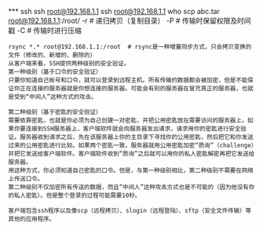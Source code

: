 *** ssh
    ssh root@192.168.1.1
    ssh root@192.168.1.1 who
    scp abc.tar root@192.168.1.1:/root/
    -r  # 递归拷贝（复制目录）
    -P  # 传输时保留权限及时间戳
    -C  # 传输时进行压缩

    rsync *.* root@192.168.1.1:/root  # rsync是一种增量同步方式，只会拷贝变换的文件（修改的、新增的、删除的）
    从客户端来看，SSH提供两种级别的安全验证。
    第一种级别（基于口令的安全验证）
    只要你知道自己帐号和口令，就可以登录到远程主机。所有传输的数据都会被加密，但是不能保证你正在连接的服务器就是你想连接的服务器。可能会有别的服务器在冒充真正的服务器，也就是受到“中间人”这种方式的攻击。

    第二种级别（基于密匙的安全验证）
    需要依靠密匙，也就是你必须为自己创建一对密匙，并把公用密匙放在需要访问的服务器上。如果你要连接到SSH服务器上，客户端软件就会向服务器发出请求，请求用你的密匙进行安全验证。服务器收到请求之后，先在该服务器上你的主目录下寻找你的公用密匙，然后把它和你发送过来的公用密匙进行比较。如果两个密匙一致，服务器就用公用密匙加密“质询”（challenge）并把它发送给客户端软件。客户端软件收到“质询”之后就可以用你的私人密匙解密再把它发送给服务器。
    用这种方式，你必须知道自己密匙的口令。但是，与第一种级别相比，第二种级别不需要在网络上传送口令。
    第二种级别不仅加密所有传送的数据，而且“中间人”这种攻击方式也是不可能的（因为他没有你的私人密匙）。但是整个登录的过程可能需要10秒。

    客户端包含ssh程序以及像scp（远程拷贝）、slogin（远程登陆）、sftp（安全文件传输）等其他的应用程序。
